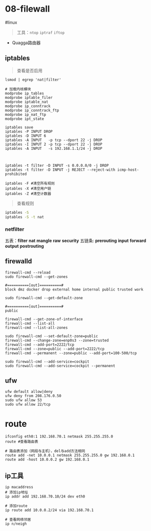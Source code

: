 # 08-filewall

#linux 

> 工具：`ntop` `iptraf` `iftop`

- Quagga路由器

## iptables

> 查看是否启用

```shell
lsmod | egrep 'nat|filter' 

# 加载内核模块
modprobe ip_tables
modprobe iptable_filer
modprobe iptable_nat
modprobe ip_conntrack
modprobe ip_conntrack_ftp
modprobe ip_nat_ftp
modprobe ipt_state
```

```shell
iptables save
iptables -P INPUT DROP
iptables -D INPUT 6
iptables -A INPUT   -p tcp --dport 22 -j DROP
iptables -I INPUT 2 -p tcp --dport 22 -j DROP
iptables -A INPUT   -s 192.168.1.1/24 -j DROP



iptables -t filter -D INPUT -s 0.0.0.0/0 -j DROP
iptables -t filter -D INPUT -j REJECT --reject-with icmp-host-prohibited

iptables -F #清空所有规则
iptables -X #清空用户链
iptables -Z #清空计数器
```

> 查看规则

```bash
iptables -S
iptables -S -t nat
```




### netfilter

五表：**filter** **nat** **mangle** **raw** **security**
五链条: **prerouting** **input** **forward** **output** **postrouting**


## firewalld

```shell
firewall-cmd --reload
sudo firewall-cmd --get-zones

#==========[out]==========#    
block dmz docker drop external home internal public trusted work

sudo firewall-cmd --get-default-zone

#==========[out]==========#    
public

firewall-cmd --get-zone-of-interface
firewall-cmd --list-all
firewall-cmd --list-all-zones
```

```shell
sudo firewall-cmd --set-default-zone=public
firewall-cmd --change-zone=enp0s3 --zone=trusted
firewall-cmd --add-port=2222/tcp 
firewall-cmd --zone=public --add-port=2222/tcp 
firewall-cmd --permanent --zone=public --add-port=100-500/tcp

```

```shell
sudo firewall-cmd --add-service=cockpit
sudo firewall-cmd --add-service=cockpit --permanent

```


## ufw

```shell
ufw default allow|deny
ufw deny from 208.176.0.50
sudo ufw allow 53
sudo ufw allow 22/tcp
```

# route

```shell
ifconfig eth0:1 192.168.70.1 netmask 255.255.255.0
route #查看路由表

# 路由表添加（网段与主机），del与add方法相同
route add -net 10.0.0.1 netmask 255.255.255.0 gw 192.168.0.1
route add -host 10.0.0.2 gw 192.168.0.1
```

## ip工具

```shell
ip macaddress
# 添加ip地址
ip addr add 192.168.70.10/24 dev eth0

# 添加route
ip route add 10.0.0.2/24 via 192.168.70.1

# 查看网络邻居
ip n/neigh
```
